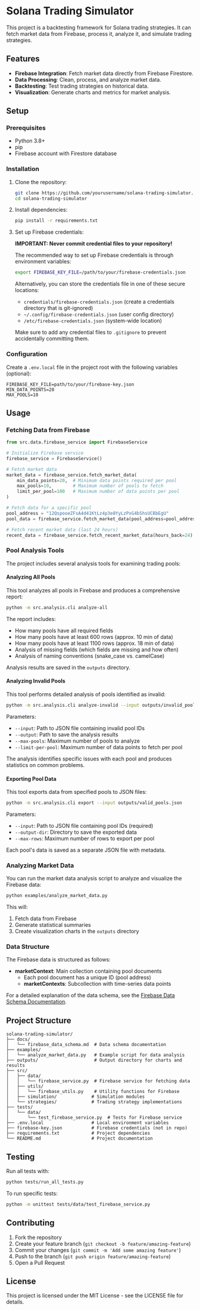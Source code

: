 # Solana Trading Simulator

This project is a backtesting framework for Solana trading strategies. It can fetch market data from Firebase, process it, analyze it, and simulate trading strategies.

## Features

- **Firebase Integration**: Fetch market data directly from Firebase Firestore.
- **Data Processing**: Clean, process, and analyze market data.
- **Backtesting**: Test trading strategies on historical data.
- **Visualization**: Generate charts and metrics for market analysis.

## Setup

### Prerequisites

- Python 3.8+
- pip
- Firebase account with Firestore database

### Installation

1. Clone the repository:
   ```bash
   git clone https://github.com/yourusername/solana-trading-simulator.git
   cd solana-trading-simulator
   ```

2. Install dependencies:
   ```bash
   pip install -r requirements.txt
   ```

3. Set up Firebase credentials:
   
   **IMPORTANT: Never commit credential files to your repository!**
   
   The recommended way to set up Firebase credentials is through environment variables:
   ```bash
   export FIREBASE_KEY_FILE=/path/to/your/firebase-credentials.json
   ```
   
   Alternatively, you can store the credentials file in one of these secure locations:
   - `credentials/firebase-credentials.json` (create a credentials directory that is git-ignored)
   - `~/.config/firebase-credentials.json` (user config directory)
   - `/etc/firebase-credentials.json` (system-wide location)
   
   Make sure to add any credential files to `.gitignore` to prevent accidentally committing them.

### Configuration

Create a `.env.local` file in the project root with the following variables (optional):
```
FIREBASE_KEY_FILE=path/to/your/firebase-key.json
MIN_DATA_POINTS=20
MAX_POOLS=10
```

## Usage

### Fetching Data from Firebase

```python
from src.data.firebase_service import FirebaseService

# Initialize Firebase service
firebase_service = FirebaseService()

# Fetch market data
market_data = firebase_service.fetch_market_data(
    min_data_points=20,  # Minimum data points required per pool
    max_pools=10,        # Maximum number of pools to fetch
    limit_per_pool=100   # Maximum number of data points per pool
)

# Fetch data for a specific pool
pool_address = "12QspooeZFsA4d41KtLz4p3e8YyLzPxG4bShsUCBbEgU"
pool_data = firebase_service.fetch_market_data(pool_address=pool_address)

# Fetch recent market data (last 24 hours)
recent_data = firebase_service.fetch_recent_market_data(hours_back=24)
```

### Pool Analysis Tools

The project includes several analysis tools for examining trading pools:

#### Analyzing All Pools

This tool analyzes all pools in Firebase and produces a comprehensive report:

```bash
python -m src.analysis.cli analyze-all
```

The report includes:
- How many pools have all required fields
- How many pools have at least 600 rows (approx. 10 min of data)
- How many pools have at least 1100 rows (approx. 18 min of data)
- Analysis of missing fields (which fields are missing and how often)
- Analysis of naming conventions (snake_case vs. camelCase)

Analysis results are saved in the `outputs` directory.

#### Analyzing Invalid Pools

This tool performs detailed analysis of pools identified as invalid:

```bash
python -m src.analysis.cli analyze-invalid --input outputs/invalid_pools.json
```

Parameters:
- `--input`: Path to JSON file containing invalid pool IDs
- `--output`: Path to save the analysis results
- `--max-pools`: Maximum number of pools to analyze
- `--limit-per-pool`: Maximum number of data points to fetch per pool

The analysis identifies specific issues with each pool and produces statistics on common problems.

#### Exporting Pool Data

This tool exports data from specified pools to JSON files:

```bash
python -m src.analysis.cli export --input outputs/valid_pools.json
```

Parameters:
- `--input`: Path to JSON file containing pool IDs (required)
- `--output-dir`: Directory to save the exported data
- `--max-rows`: Maximum number of rows to export per pool

Each pool's data is saved as a separate JSON file with metadata.

### Analyzing Market Data

You can run the market data analysis script to analyze and visualize the Firebase data:

```bash
python examples/analyze_market_data.py
```

This will:
1. Fetch data from Firebase
2. Generate statistical summaries
3. Create visualization charts in the `outputs` directory

### Data Structure

The Firebase data is structured as follows:

- **marketContext**: Main collection containing pool documents
  - Each pool document has a unique ID (pool address)
  - **marketContexts**: Subcollection with time-series data points

For a detailed explanation of the data schema, see the [Firebase Data Schema Documentation](docs/firebase_data_schema.md).

## Project Structure

```
solana-trading-simulator/
├── docs/
│   └── firebase_data_schema.md  # Data schema documentation
├── examples/
│   └── analyze_market_data.py   # Example script for data analysis
├── outputs/                     # Output directory for charts and results
├── src/
│   ├── data/
│   │   └── firebase_service.py  # Firebase service for fetching data
│   ├── utils/
│   │   └── firebase_utils.py    # Utility functions for Firebase
│   ├── simulation/             # Simulation modules
│   └── strategies/             # Trading strategy implementations
├── tests/
│   └── data/
│       └── test_firebase_service.py  # Tests for Firebase service
├── .env.local                  # Local environment variables
├── firebase-key.json           # Firebase credentials (not in repo)
├── requirements.txt            # Project dependencies
└── README.md                   # Project documentation
```

## Testing

Run all tests with:

```bash
python tests/run_all_tests.py
```

To run specific tests:

```bash
python -m unittest tests/data/test_firebase_service.py
```

## Contributing

1. Fork the repository
2. Create your feature branch (`git checkout -b feature/amazing-feature`)
3. Commit your changes (`git commit -m 'Add some amazing feature'`)
4. Push to the branch (`git push origin feature/amazing-feature`)
5. Open a Pull Request

## License

This project is licensed under the MIT License - see the LICENSE file for details. 